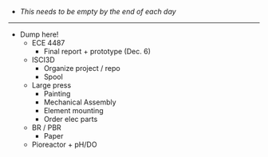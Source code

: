 - *This needs to be empty by the end of each day*
- ---
- Dump here!
	- ECE 4487
		- Final report + prototype (Dec. 6)
	- ISCI3D
		- Organize project / repo
		- Spool
	- Large press
		- Painting
		- Mechanical Assembly
		- Element mounting
		- Order elec parts
	- BR / PBR
		- Paper
	- Pioreactor + pH/DO